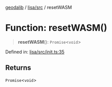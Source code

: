 [geodalib](../../../modules.md) / [lisa/src](../index.md) / resetWASM

# Function: resetWASM()

> **resetWASM**(): `Promise`\<`void`\>

Defined in: [lisa/src/init.ts:35](https://github.com/GeoDaCenter/geoda-lib/blob/9716a45cca9cf3b644d6187deeb842d47f2b7a3a/js/packages/lisa/src/init.ts#L35)

## Returns

`Promise`\<`void`\>
